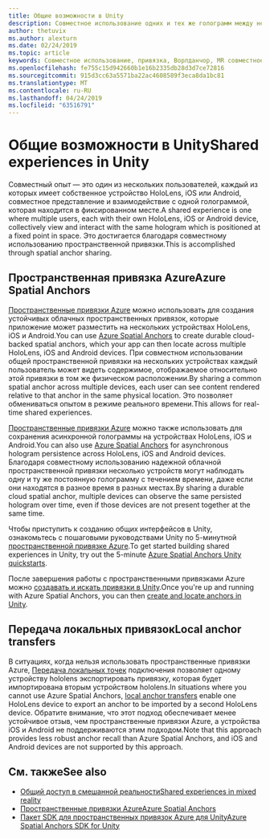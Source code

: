 ```yaml
---
title: Общие возможности в Unity
description: Совместное использование одних и тех же голограмм между несколькими пользователями в приложении Unity.
author: thetuvix
ms.author: alexturn
ms.date: 02/24/2019
ms.topic: article
keywords: Совместное использование, привязка, Ворлданчор, MR совместное использование 250, Ворлданчортрансфербатч, Спатиалперцептион, Azure, пространственные привязки Azure, ASA
ms.openlocfilehash: fe755c15d942660b1e16b2335db28d3d7ce72816
ms.sourcegitcommit: 915d3cc63a5571ba22ac4608589f3eca8da1bc81
ms.translationtype: MT
ms.contentlocale: ru-RU
ms.lasthandoff: 04/24/2019
ms.locfileid: "63516791"
---
```

# <a name="shared-experiences-in-unity"></a><span data-ttu-id="16c50-104">Общие возможности в Unity</span><span class="sxs-lookup"><span data-stu-id="16c50-104">Shared experiences in Unity</span></span>

<span data-ttu-id="16c50-105">Совместный опыт — это один из нескольких пользователей, каждый из которых имеет собственное устройство HoloLens, iOS или Android, совместное представление и взаимодействие с одной голограммой, которая находится в фиксированном месте.</span><span class="sxs-lookup"><span data-stu-id="16c50-105">A shared experience is one where multiple users, each with their own HoloLens, iOS or Android device, collectively view and interact with the same hologram which is positioned at a fixed point in space.</span></span> <span data-ttu-id="16c50-106">Это достигается благодаря совместному использованию пространственной привязки.</span><span class="sxs-lookup"><span data-stu-id="16c50-106">This is accomplished through spatial anchor sharing.</span></span>

## <a name="azure-spatial-anchors"></a><span data-ttu-id="16c50-107">Пространственная привязка Azure</span><span class="sxs-lookup"><span data-stu-id="16c50-107">Azure Spatial Anchors</span></span>

<span data-ttu-id="16c50-108"><a href="https://docs.microsoft.com/azure/spatial-anchors/overview" target="_blank">Пространственные привязки Azure</a> можно использовать для создания устойчивых облачных пространственных привязок, которые приложение может разместить на нескольких устройствах HoloLens, iOS и Android.</span><span class="sxs-lookup"><span data-stu-id="16c50-108">You can use <a href="https://docs.microsoft.com/azure/spatial-anchors/overview" target="_blank">Azure Spatial Anchors</a> to create durable cloud-backed spatial anchors, which your app can then locate across multiple HoloLens, iOS and Android devices.</span></span>  <span data-ttu-id="16c50-109">При совместном использовании общей пространственной привязки на нескольких устройствах каждый пользователь может видеть содержимое, отображаемое относительно этой привязки в том же физическом расположении.</span><span class="sxs-lookup"><span data-stu-id="16c50-109">By sharing a common spatial anchor across multiple devices, each user can see content rendered relative to that anchor in the same physical location.</span></span>  <span data-ttu-id="16c50-110">Это позволяет обмениваться опытом в режиме реального времени.</span><span class="sxs-lookup"><span data-stu-id="16c50-110">This allows for real-time shared experiences.</span></span>

<span data-ttu-id="16c50-111"><a href="https://docs.microsoft.com/azure/spatial-anchors/overview" target="_blank">Пространственные привязки Azure</a> можно также использовать для сохранения асинхронной голограммы на устройствах HoloLens, iOS и Android.</span><span class="sxs-lookup"><span data-stu-id="16c50-111">You can also use <a href="https://docs.microsoft.com/azure/spatial-anchors/overview" target="_blank">Azure Spatial Anchors</a> for asynchronous hologram persistence across HoloLens, iOS and Android devices.</span></span>  <span data-ttu-id="16c50-112">Благодаря совместному использованию надежной облачной пространственной привязки несколько устройств могут наблюдать одну и ту же постоянную голограмму с течением времени, даже если они находятся в разное время в разных местах.</span><span class="sxs-lookup"><span data-stu-id="16c50-112">By sharing a durable cloud spatial anchor, multiple devices can observe the same persisted hologram over time, even if those devices are not present together at the same time.</span></span>

<span data-ttu-id="16c50-113">Чтобы приступить к созданию общих интерфейсов в Unity, ознакомьтесь с пошаговыми руководствами Unity по 5-минутной <a href="https://docs.microsoft.com/azure/spatial-anchors/unity-overview" target="_blank">пространственной привязке Azure</a>.</span><span class="sxs-lookup"><span data-stu-id="16c50-113">To get started building shared experiences in Unity, try out the 5-minute <a href="https://docs.microsoft.com/azure/spatial-anchors/unity-overview" target="_blank">Azure Spatial Anchors Unity quickstarts</a>.</span></span>

<span data-ttu-id="16c50-114">После завершения работы с пространственными привязками Azure можно <a href="https://docs.microsoft.com/azure/spatial-anchors/concepts/create-locate-anchors-unity" target="_blank">создавать и искать привязки в Unity</a>.</span><span class="sxs-lookup"><span data-stu-id="16c50-114">Once you're up and running with Azure Spatial Anchors, you can then <a href="https://docs.microsoft.com/azure/spatial-anchors/concepts/create-locate-anchors-unity" target="_blank">create and locate anchors in Unity</a>.</span></span>

## <a name="local-anchor-transfers"></a><span data-ttu-id="16c50-115">Передача локальных привязок</span><span class="sxs-lookup"><span data-stu-id="16c50-115">Local anchor transfers</span></span>

<span data-ttu-id="16c50-116">В ситуациях, когда нельзя использовать пространственные привязки Azure, [Передача локальных точек](local-anchor-transfers-in-unity.md) подключения позволяет одному устройству hololens экспортировать привязку, которая будет импортирована вторым устройством hololens.</span><span class="sxs-lookup"><span data-stu-id="16c50-116">In situations where you cannot use Azure Spatial Anchors, [local anchor transfers](local-anchor-transfers-in-unity.md) enable one HoloLens device to export an anchor to be imported by a second HoloLens device.</span></span>  <span data-ttu-id="16c50-117">Обратите внимание, что этот подход обеспечивает менее устойчивое отзыв, чем пространственные привязки Azure, а устройства iOS и Android не поддерживаются этим подходом.</span><span class="sxs-lookup"><span data-stu-id="16c50-117">Note that this approach provides less robust anchor recall than Azure Spatial Anchors, and iOS and Android devices are not supported by this approach.</span></span>

## <a name="see-also"></a><span data-ttu-id="16c50-118">См. также</span><span class="sxs-lookup"><span data-stu-id="16c50-118">See also</span></span>
* [<span data-ttu-id="16c50-119">Общий доступ в смешанной реальности</span><span class="sxs-lookup"><span data-stu-id="16c50-119">Shared experiences in mixed reality</span></span>](shared-experiences-in-mixed-reality.md)
* <span data-ttu-id="16c50-120"><a href="https://docs.microsoft.com/azure/spatial-anchors" target="_blank">Пространственные привязки Azure</a></span><span class="sxs-lookup"><span data-stu-id="16c50-120"><a href="https://docs.microsoft.com/azure/spatial-anchors" target="_blank">Azure Spatial Anchors</a></span></span>
* <span data-ttu-id="16c50-121"><a href="https://docs.microsoft.com/dotnet/api/Microsoft.Azure.SpatialAnchors" target="_blank">Пакет SDK для пространственных привязок Azure для Unity</a></span><span class="sxs-lookup"><span data-stu-id="16c50-121"><a href="https://docs.microsoft.com/dotnet/api/Microsoft.Azure.SpatialAnchors" target="_blank">Azure Spatial Anchors SDK for Unity</a></span></span>